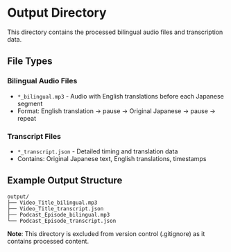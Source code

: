 # Output Directory

This directory contains the processed bilingual audio files and transcription data.

## File Types

### Bilingual Audio Files
- `*_bilingual.mp3` - Audio with English translations before each Japanese segment
- Format: English translation → pause → Original Japanese → pause → repeat

### Transcript Files  
- `*_transcript.json` - Detailed timing and translation data
- Contains: Original Japanese text, English translations, timestamps

## Example Output Structure
```
output/
├── Video_Title_bilingual.mp3
├── Video_Title_transcript.json
├── Podcast_Episode_bilingual.mp3
└── Podcast_Episode_transcript.json
```

**Note**: This directory is excluded from version control (.gitignore) as it contains processed content.
